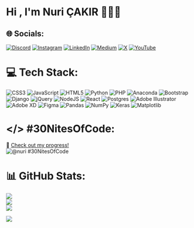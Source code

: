 
<h1 align="left"> Hi , I'm Nuri ÇAKIR 👨🏻‍💻</h2>


## 🌐 Socials:
[![Discord](https://img.shields.io/badge/Discord-%237289DA.svg?logo=discord&logoColor=white)](https://discord.gg/nuricakir) [![Instagram](https://img.shields.io/badge/Instagram-%23E4405F.svg?logo=Instagram&logoColor=white)](https://instagram.com/nuricakiir) [![LinkedIn](https://img.shields.io/badge/LinkedIn-%230077B5.svg?logo=linkedin&logoColor=white)](https://linkedin.com/in/https://www.linkedin.com/in/nuricakir/) [![Medium](https://img.shields.io/badge/Medium-12100E?logo=medium&logoColor=white)](https://medium.com/@nuricakir) [![X](https://img.shields.io/badge/X-black.svg?logo=X&logoColor=white)](https://x.com/nuriicakiir) [![YouTube](https://img.shields.io/badge/YouTube-%23FF0000.svg?logo=YouTube&logoColor=white)](https://youtube.com/@nuricakir) 

# 💻 Tech Stack:
![CSS3](https://img.shields.io/badge/css3-%231572B6.svg?style=for-the-badge&logo=css3&logoColor=white) ![JavaScript](https://img.shields.io/badge/javascript-%23323330.svg?style=for-the-badge&logo=javascript&logoColor=%23F7DF1E) ![HTML5](https://img.shields.io/badge/html5-%23E34F26.svg?style=for-the-badge&logo=html5&logoColor=white) ![Python](https://img.shields.io/badge/python-3670A0?style=for-the-badge&logo=python&logoColor=ffdd54) ![PHP](https://img.shields.io/badge/php-%23777BB4.svg?style=for-the-badge&logo=php&logoColor=white) ![Anaconda](https://img.shields.io/badge/Anaconda-%2344A833.svg?style=for-the-badge&logo=anaconda&logoColor=white) ![Bootstrap](https://img.shields.io/badge/bootstrap-%238511FA.svg?style=for-the-badge&logo=bootstrap&logoColor=white) ![Django](https://img.shields.io/badge/django-%23092E20.svg?style=for-the-badge&logo=django&logoColor=white) ![jQuery](https://img.shields.io/badge/jquery-%230769AD.svg?style=for-the-badge&logo=jquery&logoColor=white) ![NodeJS](https://img.shields.io/badge/node.js-6DA55F?style=for-the-badge&logo=node.js&logoColor=white) ![React](https://img.shields.io/badge/react-%2320232a.svg?style=for-the-badge&logo=react&logoColor=%2361DAFB) ![Postgres](https://img.shields.io/badge/postgres-%23316192.svg?style=for-the-badge&logo=postgresql&logoColor=white) ![Adobe Illustrator](https://img.shields.io/badge/adobe%20illustrator-%23FF9A00.svg?style=for-the-badge&logo=adobe%20illustrator&logoColor=white) ![Adobe XD](https://img.shields.io/badge/Adobe%20XD-470137?style=for-the-badge&logo=Adobe%20XD&logoColor=#FF61F6) ![Figma](https://img.shields.io/badge/figma-%23F24E1E.svg?style=for-the-badge&logo=figma&logoColor=white) ![Pandas](https://img.shields.io/badge/pandas-%23150458.svg?style=for-the-badge&logo=pandas&logoColor=white) ![NumPy](https://img.shields.io/badge/numpy-%23013243.svg?style=for-the-badge&logo=numpy&logoColor=white) ![Keras](https://img.shields.io/badge/Keras-%23D00000.svg?style=for-the-badge&logo=Keras&logoColor=white) ![Matplotlib](https://img.shields.io/badge/Matplotlib-%23ffffff.svg?style=for-the-badge&logo=Matplotlib&logoColor=black)

# </> #30NitesOfCode:
  🐥 [Check out my progress!](https://www.codedex.io/@nuri/30-nites-of-code)  
  ![@nuri #30NitesOfCode](https://www.codedex.io/api/petStatus?user=nuri)
  
# 📊 GitHub Stats:
![](https://github-readme-stats.vercel.app/api?username=nuricakir&theme=dark&hide_border=false&include_all_commits=false&count_private=false)<br/>
![](https://github-readme-streak-stats.herokuapp.com/?user=nuricakir&theme=dark&hide_border=false)<br/>
![](https://github-readme-stats.vercel.app/api/top-langs/?username=nuricakir&theme=dark&hide_border=false&include_all_commits=false&count_private=false&layout=compact)

[![](https://visitcount.itsvg.in/api?id=nuricakir&icon=0&color=0)](https://visitcount.itsvg.in)

<!-- Proudly created with GPRM ( https://gprm.itsvg.in ) -->
